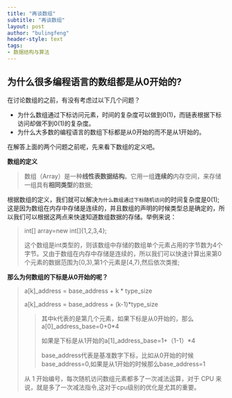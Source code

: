 ```yaml
---
title: "再谈数组"
subtitle: "再谈数组"
layout: post
author: "bulingfeng"
header-style: text
tags:
- 数据结构与算法
---
```


## 为什么很多编程语言的数组都是从0开始的?

在讨论数组的之前，有没有考虑过以下几个问题？

- 为什么数组通过下标访问元素，时间的复杂度可以做到0(1)，而链表根据下标访问却做不到0(1)的复杂度。
- 为什么大多数的编程语言的数组下标都是从0开始的而不是从1开始的。

在解答上面的两个问题之前呢，先来看下数组的定义吧。

**数组的定义**

> 数组（Array）是一种**线性表数据结构**。它用一组**连续的**内存空间，来存储一组具有**相同类型**的数据;

根据数组的定义，我们就可以解决`为什么数组通过下标随机访问`的时间复杂度是0(1); 这是因为数组在内存中存储是连续的，并且数组的声明的时候类型总是确定的，所以我们可以根据这两点来快速知道数组数据的存储。举例来说：

> int[] array=new int[]{1,2,3,4};
>
> 这个数组是int类型的，则该数组中存储的数组单个元素占用的字节数为4个字节。又由于数组在内存中存储是连续的，所以我们可以快速计算出来第0个元素的数据范围为[0,3),第1个元素是[4,7),然后依次类推;

**那么为何数组的下标是从0开始的呢？**

> a[k]_address = base_address + k * type_size
>
> a[k]_address = base_address + (k-1)*type_size
>
> > 其中k代表的是第几个元素，如果下标是从0开始的，那么a[0]_address_base=0+0*4
> >
> > 如果是下标是从1开始的a[1]_address_base=1+（1-1）*4
> >
> > base_address代表是基准数字下标，比如从0开始的时候base_address=0,如果是从1开始的时候那么base_address=1
>
> 从 1 开始编号，每次随机访问数组元素都多了一次减法运算，对于 CPU 来说，就是多了一次减法指令,这对于cpu级别的优化是尤其的重要。
>
